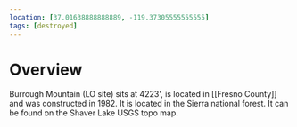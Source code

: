 ```yaml
---
location: [37.01638888888889, -119.37305555555555]
tags: [destroyed]
---
```


# Overview

Burrough Mountain (LO site) sits at 4223', is located in [[Fresno County]] and was constructed in 1982. It is located in the Sierra national forest. It can be found on the Shaver Lake USGS topo map.

